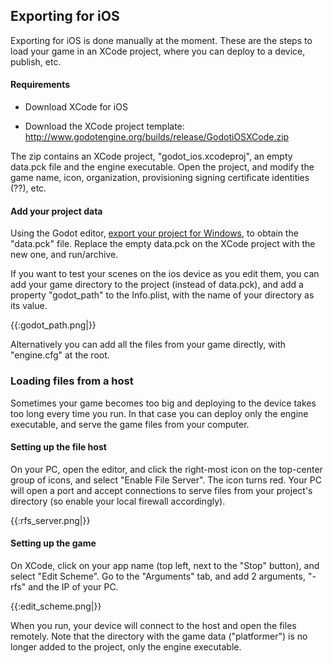 ## Exporting for iOS

Exporting for iOS is done manually at the moment. These are the steps to load your game in an XCode project, where you can deploy to a device, publish, etc.

#### Requirements


*  Download XCode for iOS

*  Download the XCode project template: http://www.godotengine.org/builds/release/GodotiOSXCode.zip

The zip contains an XCode project, "godot_ios.xcodeproj", an empty data.pck file and the engine executable. Open the project, and modify the game name, icon, organization, provisioning signing certificate identities (??), etc.

#### Add your project data

Using the Godot editor, [export your project for Windows](export_pc), to obtain the "data.pck" file. Replace the empty data.pck on the XCode project with the new one, and run/archive.

If you want to test your scenes on the ios device as you edit them, you can add your game directory to the project (instead of data.pck), and add a property "godot_path" to the Info.plist, with the name of your directory as its value.

{{:godot_path.png|}}

Alternatively you can add all the files from your game directly, with "engine.cfg" at the root.

### Loading files from a host

Sometimes your game becomes too big and deploying to the device takes too long every time you run. In that case you can deploy only the engine executable, and serve the game files from your computer.

#### Setting up the file host

On your PC, open the editor, and click the right-most icon on the top-center group of icons, and select "Enable File Server". The icon turns red. Your PC will open a port and accept connections to serve files from your project's directory (so enable your local firewall accordingly).

{{:rfs_server.png|}}

#### Setting up the game

On XCode, click on your app name (top left, next to the "Stop" button), and select "Edit Scheme". Go to the "Arguments" tab, and add 2 arguments, "-rfs" and the IP of your PC.

{{:edit_scheme.png|}}

When you run, your device will connect to the host and open the files remotely. Note that the directory with the game data ("platformer") is no longer added to the project, only the engine executable.

